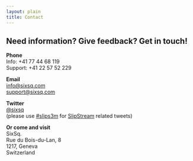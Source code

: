 ```yaml
---
layout: plain
title: Contact
---
```


Need information? Give feedback? Get in touch!
-----------

**Phone**  
Info: +41 77 44 68 119  
Support: +41 22 57 52 229

**Email**  
[info@sixsq.com](mailto:info@sixsq.com)  
[support@sixsq.com](mailto:support@sixsq.com)


**Twitter**  
[@sixsq](https://twitter.com/#!/sixsq)  
(please use
  [#slips3m](https://twitter.com/#!/search/%23slips3m) for
  [SlipStream](/products/slipstream.html) related tweets)

**Or come and visit**  
SixSq.  
Rue du Bois-du-Lan, 8  
1217, Geneva  
Switzerland
